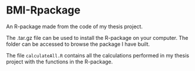 # BMI-Rpackage

An R-package made from the code of my thesis project.

The .tar.gz file can be used to install the R-package on your computer.
The folder can be accessed to browse the package I have built.

The file `calculateAll.R` contains all the calculations performed in my thesis project with the functions in the R-package.

